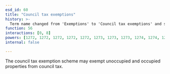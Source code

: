 ```yaml
---
esd_id: 60
title: "Council tax exemptions"
history: >-
  Term name changed from 'Exemptions' to 'Council tax exemptions' and scope notes added in version 2.02. Term name changed from 'Council tax exemptions' to 'Council tax - exemptions' in version 3.00. Name changed to 'Council tax exemptions' in version 4.00
function: 56
interactions: [0, 8]
powers: [1272, 1272, 1272, 1272, 1272, 1273, 1273, 1273, 1274, 1274, 1274, 1275, 1275, 1275, 1275, 1276, 1276, 1276, 1276, 1276, 1279, 1279, 1279, 1279, 1279, 1280, 1280, 1280, 1280, 1280, 1281, 1281, 1281, 1281, 1281, 1282, 1282, 1282, 1282, 1282, 1295, 1295, 1295, 1295, 1295, 1296, 1296, 1296, 1296, 1296]
internal: false

---
```


The council tax exemption scheme may exempt unoccupied and occupied properties from council tax.


